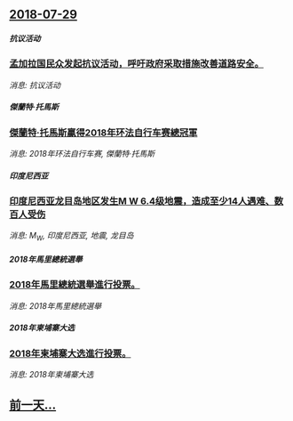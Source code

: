 ## [2018-07-29](/news/2018/07/29/index.md)

##### 抗议活动
### [孟加拉国民众发起抗议活动，呼吁政府采取措施改善道路安全。 ](/news/2018/07/29/孟加拉国民众发起抗议活动-呼吁政府采取措施改善道路安全.md)
_消息: 抗议活动_

##### 傑蘭特·托馬斯
### [傑蘭特·托馬斯贏得2018年环法自行车赛總冠軍 ](/news/2018/07/29/傑蘭特-托馬斯贏得2018年环法自行车赛總冠軍.md)
_消息: 2018年环法自行车赛, 傑蘭特·托馬斯_

##### 印度尼西亚
### [印度尼西亚龙目岛地区发生M W 6.4级地震，造成至少14人遇难、数百人受伤 ](/news/2018/07/29/印度尼西亚龙目岛地区发生M-W-64级地震-造成至少14人遇难-数百人受伤.md)
_消息: M<sub>W</sub>, 印度尼西亚, 地震, 龙目岛_

##### 2018年馬里總統選舉
### [2018年馬里總統選舉進行投票。 ](/news/2018/07/29/2018年馬里總統選舉進行投票.md)
_消息: 2018年馬里總統選舉_

##### 2018年柬埔寨大选
### [2018年柬埔寨大选進行投票。 ](/news/2018/07/29/2018年柬埔寨大选進行投票.md)
_消息: 2018年柬埔寨大选_

## [前一天...](/news/2018/07/27/index.md)

